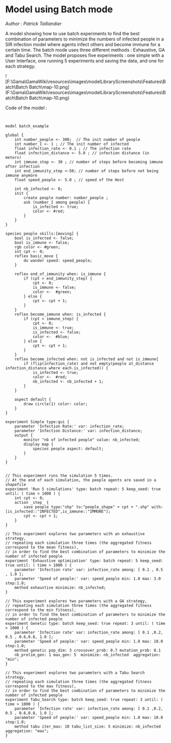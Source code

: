 [//]: # (keyword|operator_not)
[//]: # (keyword|operator_among)
[//]: # (keyword|statement_save)
[//]: # (keyword|statement_exhaustive)
[//]: # (keyword|statement_genetic)
[//]: # (keyword|statement_tabu)
[//]: # (keyword|concept_batch)
[//]: # (keyword|concept_algorithm)
[//]: # (keyword|concept_save_file)
#  Model using Batch mode


_Author :  Patrick Taillandier_

A model showing how to use batch experiments to find the best combination of parameters to minimize the numbers of infected people in a SIR infection model where agents infect others and become immune for a certain time. The batch mode uses three different methods : Exhaustive, GA and Tabu Search. The model proposes five experiments : one simple with a User Interface, one running 5 experiments and saving the data, and one for each strategy. 


![F:\Gama\GamaWiki\resources\images\modelLibraryScreenshots\Features\Batch\Batch Batch\map-10.png](F:\Gama\GamaWiki\resources\images\modelLibraryScreenshots\Features\Batch\Batch Batch\map-10.png)

Code of the model : 

```


model batch_example

global {
    int number_people <- 300;  // The init number of people
    int number_I <- 1 ;	// The init number of infected
    float infection_rate <- 0.1 ; // The infection rate
	float infection_distance <- 5.0 ; // infection distance (in meters)
	int immune_step <- 30 ; // number of steps before becoming immune after infection
	int end_immunity_step <-50; // number of steps before not being immune anymore
	float speed_people <- 5.0 ; // speed of the Host

	int nb_infected <- 0;
	init {
		create people number: number_people ;
        ask (number_I among people) {
        	is_infected <- true;
        	color <- #red;
        }
	}
}

species people skills:[moving] {
	bool is_infected <- false;
	bool is_immune <- false;
	rgb color <- #green;
	int cpt <- 0;
	reflex basic_move {
		do wander speed: speed_people;
	}

	reflex end_of_immunity when: is_immune {
		if (cpt > end_immunity_step) {
			cpt <- 0;
			is_immune <- false;
			color <-  #green;
		} else {
			cpt <- cpt + 1;
		}
	}
	reflex become_immune when: is_infected {
		if (cpt > immune_step) {
			cpt <- 0;
			is_immune <- true;
			is_infected <- false;
			color <-  #blue;
		} else {
			cpt <- cpt + 1;
		}
	}
	reflex become_infected when: not is_infected and not is_immune{
		if (flip(infection_rate) and not empty(people at_distance infection_distance where each.is_infected)) {
			is_infected <- true;
			color <-  #red;
			nb_infected <- nb_infected + 1;
		}
	}

	aspect default {
		draw circle(1) color: color;
    }
}

experiment Simple type:gui {
	parameter 'Infection Rate:' var: infection_rate;
	parameter 'Infection Distance:' var: infection_distance;
	output {
		monitor "nb of infected people" value: nb_infected;
		display map {
			species people aspect: default;
		}
	}
}


// This experiment runs the simulation 5 times.
// At the end of each simulation, the people agents are saved in a shapefile
experiment 'Run 5 simulations' type: batch repeat: 5 keep_seed: true until: ( time > 1000 ) {
	int cpt <- 0;
	action _step_ {
		save people type:"shp" to:"people_shape" + cpt + ".shp" with: [is_infected::"INFECTED",is_immune::"IMMUNE"];
		cpt <- cpt + 1;
	}
}

// This experiment explores two parameters with an exhaustive strategy,
// repeating each simulation three times (the aggregated fitness correspond to the mean fitness), 
// in order to find the best combination of parameters to minimize the number of infected people
experiment 'Exhaustive optimization' type: batch repeat: 5 keep_seed: true until: ( time > 1000 ) {
	parameter 'Infection rate' var: infection_rate among: [ 0.1 , 0.5 , 1.0 ];
	parameter 'Speed of people:' var: speed_people min: 1.0 max: 3.0 step:1.0;
	method exhaustive minimize: nb_infected;
}

// This experiment explores two parameters with a GA strategy,
// repeating each simulation three times (the aggregated fitness correspond to the min fitness), 
// in order to find the best combination of parameters to minimize the number of infected people
experiment Genetic type: batch keep_seed: true repeat: 3 until: ( time > 1000 ) {
	parameter 'Infection rate' var: infection_rate among: [ 0.1 ,0.2, 0.5 , 0.6,0.8, 1.0 ];
	parameter 'Speed of people:' var: speed_people min: 1.0 max: 10.0 step:1.0;
	method genetic pop_dim: 3 crossover_prob: 0.7 mutation_prob: 0.1
	nb_prelim_gen: 1 max_gen: 5  minimize: nb_infected  aggregation: "min";
}

// This experiment explores two parameters with a Tabu Search strategy,
// repeating each simulation three times (the aggregated fitness correspond to the max fitness), 
// in order to find the best combination of parameters to minimize the number of infected people
experiment Tabu_Search type: batch keep_seed: true repeat: 3 until: ( time > 1000 ) {
	parameter 'Infection rate' var: infection_rate among: [ 0.1 ,0.2, 0.5 , 0.6,0.8, 1.0 ];
	parameter 'Speed of people:' var: speed_people min: 1.0 max: 10.0 step:1.0;
	method tabu iter_max: 10 tabu_list_size: 5 minimize: nb_infected aggregation: "max";
}
```

